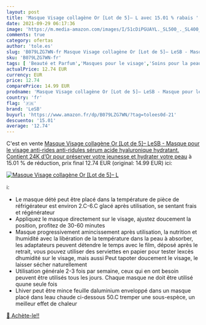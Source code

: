 ```yaml
---
layout: post
title: 'Masque Visage collagène Or [Lot de 5]– L avec 15.01 % rabais '
date: 2021-09-29 06:17:36
image: 'https://m.media-amazon.com/images/I/51cDiPGUAYL._SL500_._SL400_.jpg'
comments: true
category: ofertas
author: 'tole.es'
slug: 'B079LZG7WN-fr Masque Visage collagène Or [Lot de 5]– LeSB - Masque pour...'
sku: 'B079LZG7WN-fr'
tags: [ 'Beauté et Parfum','Masques pour le visage','Soins pour la peau','Soins pour le visage','lesb', ]
actualPrice: 12.74 EUR
currency: EUR
price: 12.74
comparePrice: 14.99 EUR
prodname: 'Masque Visage collagène Or [Lot de 5]– LeSB - Masque pour le visage anti-rides  anti-ridules  sérum acide hyaluronique hydratant. Contient 24K d’Or pour préserver votre jeunesse et hydrater votre peau'
country: 'fr'
flag: '🇫🇷'
brand: 'LeSB'
buyurl: 'https://www.amazon.fr/dp/B079LZG7WN/?tag=tolees0d-21'
descuento: '15.01'
average: '12.74'
---
```


C'est en vente [Masque Visage collagène Or [Lot de 5]– LeSB - Masque pour le visage anti-rides  anti-ridules  sérum acide hyaluronique hydratant. Contient 24K d’Or pour préserver votre jeunesse et hydrater votre peau](https://www.amazon.fr/dp/B079LZG7WN/?tag=tolees0d-21)  à  15.01 % de réduction, prix final  12.74 EUR (original: 14.99 EUR) ici:

[![Masque Visage collagène Or [Lot de 5]– L](https://m.media-amazon.com/images/I/51cDiPGUAYL._SL500_._SL400_.jpg)](https://www.amazon.fr/dp/B079LZG7WN/?tag=tolees0d-21)

ℹ️:

- Le masque dété peut être placé dans la température de pièce de réfrigérateur est environ 2.C-6.C glacé après utilisation, se sentant frais et régénérateur
- Appliquez le masque directement sur le visage, ajustez doucement la position, profitez de 30-60 minutes
- Masque progressivement amincissement après utilisation, la nutrition et lhumidité avec la libération de la température dans la peau à absorber, les adaptateurs peuvent détendre le temps avec le film, déposé après le retrait, vous pouvez utiliser des serviettes en papier pour tester lexcès dhumidité sur le visage, mais aussi Peut tapoter doucement le visage, le laisser sécher naturellement
- Utilisation générale 2-3 fois par semaine, ceux qui en ont besoin peuvent être utilisés tous les jours. Chaque masque ne doit être utilisé quune seule fois
- Lhiver peut être mince feuille daluminium enveloppé dans un masque placé dans leau chaude ci-dessous 50.C tremper une sous-espèce, un meilleur effet de chaleur

[🛒 Achète-le!!](https://www.amazon.fr/dp/B079LZG7WN/?tag=tolees0d-21)
